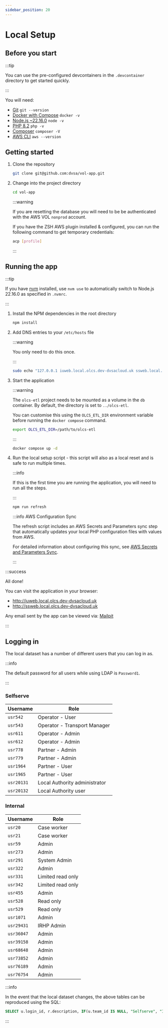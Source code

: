 ```yaml
---
sidebar_position: 20
---
```


# Local Setup

## Before you start

:::tip

You can use the pre-configured devcontainers in the `.devcontainer` directory to get started quickly.

:::

You will need:

- [Git](https://git-scm.com/) `git --version`
- [Docker with Compose](https://docs.docker.com/manuals/) `docker -v`
- [Node.js ~22.16.0](https://nodejs.org/en/) `node -v`
- [PHP 8.2](https://www.php.net/) `php -v`
- [Composer](https://getcomposer.org/) `composer -V`
- [AWS CLI](https://aws.amazon.com/cli/) `aws --version`

## Getting started

1. Clone the repository

    ```bash
    git clone git@github.com:dvsa/vol-app.git
    ```

1. Change into the project directory

    ```bash
    cd vol-app
    ```

    :::warning

    If you are resetting the database you will need to be be authenticated with the AWS VOL `nonprod` account.

    If you have the ZSH AWS plugin installed & configured, you can run the following command to get temporary credentials:

    ```bash
    acp [profile]
    ```

    :::

## Running the app

:::tip

If you have [nvm](https://github.com/nvm-sh/nvm) installed, use `nvm use` to automatically switch to Node.js 22.16.0 as specified in `.nvmrc`.

:::

1. Install the NPM dependencies in the root directory

    ```bash
    npm install
    ```

1. Add DNS entries to your `/etc/hosts` file

    :::warning

    You only need to do this once.

    :::

    ```bash
    sudo echo "127.0.0.1 iuweb.local.olcs.dev-dvsacloud.uk ssweb.local.olcs.dev-dvsacloud.uk api.local.olcs.dev-dvsacloud.uk cdn.local.olcs.dev-dvsacloud.uk mailpit.local.olcs.dev-dvsacloud.uk" >> /etc/hosts
    ```

1. Start the application

    :::warning

    The `olcs-etl` project needs to be mounted as a volume in the `db` container. By default, the directory is set to `../olcs-etl`.

    You can customise this using the `OLCS_ETL_DIR` environment variable before running the `docker compose` command.

    ```sh
    export OLCS_ETL_DIR=/path/to/olcs-etl
    ```

    :::

    ```bash
    docker compose up -d
    ```

1. Run the local setup script - this script will also as a local reset and is safe to run multiple times.

    :::info

    If this is the first time you are running the application, you will need to run all the steps.

    :::

    ```bash
    npm run refresh
    ```

    :::info AWS Configuration Sync

    The refresh script includes an AWS Secrets and Parameters sync step that automatically updates your local PHP configuration files with values from AWS.

    For detailed information about configuring this sync, see [AWS Secrets and Parameters Sync](./aws-secrets-sync.md).

    :::

:::success

All done!

You can visit the application in your browser:

- http://iuweb.local.olcs.dev-dvsacloud.uk
- http://ssweb.local.olcs.dev-dvsacloud.uk

Any email sent by the app can be viewed via: [Mailpit](http://mailpit.local.olcs.dev-dvsacloud.uk)

:::

## Logging in

The local dataset has a number of different users that you can log in as.

:::info

The default password for all users while using LDAP is `Password1`.

:::

### Selfserve

| Username   | Role                          |
| ---------- | ----------------------------- |
| `usr542`   | Operator - User               |
| `usr543`   | Operator - Transport Manager  |
| `usr611`   | Operator - Admin              |
| `usr612`   | Operator - Admin              |
| `usr778`   | Partner - Admin               |
| `usr779`   | Partner - Admin               |
| `usr1964`  | Partner - User                |
| `usr1965`  | Partner - User                |
| `usr20131` | Local Authority administrator |
| `usr20132` | Local Authority user          |

### Internal

| Username   | Role              |
| ---------- | ----------------- |
| `usr20`    | Case worker       |
| `usr21`    | Case worker       |
| `usr59`    | Admin             |
| `usr273`   | Admin             |
| `usr291`   | System Admin      |
| `usr322`   | Admin             |
| `usr331`   | Limited read only |
| `usr342`   | Limited read only |
| `usr455`   | Admin             |
| `usr528`   | Read only         |
| `usr529`   | Read only         |
| `usr1071`  | Admin             |
| `usr29431` | IRHP Admin        |
| `usr36047` | Admin             |
| `usr39158` | Admin             |
| `usr68648` | Admin             |
| `usr73852` | Admin             |
| `usr76189` | Admin             |
| `usr76754` | Admin             |

:::info

In the event that the local dataset changes, the above tables can be reproduced using the SQL:

```sql
SELECT u.login_id, r.description, IF(u.team_id IS NULL, "Selfserve", "Internal") as tenant FROM user u JOIN user_role ur ON u.id = ur.user_id JOIN role r ON r.id = ur.role_id;
```

:::
